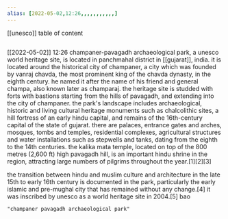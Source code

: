 ```yaml
---
alias: [2022-05-02,12:26,,,,,,,,,,,]
---
```

[[unesco]]
table of content
```toc
```

[[2022-05-02]] 12:26
champaner-pavagadh archaeological park, a unesco world heritage site, is located in panchmahal district in [[gujarat]], india. it is located around the historical city of champaner, a city which was founded by vanraj chavda, the most prominent king of the chavda dynasty, in the eighth century. he named it after the name of his friend and general champa, also known later as champaraj. the heritage site is studded with forts with bastions starting from the hills of pavagadh, and extending into the city of champaner. the park's landscape includes archaeological, historic and living cultural heritage monuments such as chalcolithic sites, a hill fortress of an early hindu capital, and remains of the 16th-century capital of the state of gujarat. there are palaces, entrance gates and arches, mosques, tombs and temples, residential complexes, agricultural structures and water installations such as stepwells and tanks, dating from the eighth to the 14th centuries. the kalika mata temple, located on top of the 800 metres (2,600 ft) high pavagadh hill, is an important hindu shrine in the region, attracting large numbers of pilgrims throughout the year.[1][2][3]

the transition between hindu and muslim culture and architecture in the late 15th to early 16th century is documented in the park, particularly the early islamic and pre-mughal city that has remained without any change.[4] it was inscribed by unesco as a world heritage site in 2004.[5] bao 
```query
"champaner pavagadh archaeological park"
```